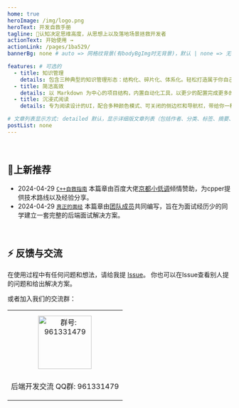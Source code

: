 ```yaml
---
home: true
heroImage: /img/logo.png
heroText: 开发自救手册
tagline: 🚀认知决定思维高度，从思想上以及落地场景拯救开发者
actionText: 开始使用 →
actionLink: /pages/1ba529/
bannerBg: none # auto => 网格纹背景(有bodyBgImg时无背景)，默认 | none => 无 | '大图地址' | background: 自定义背景样式       提示：如发现文本颜色不适应你的背景时可以到palette.styl修改$bannerTextColor变量

features: # 可选的
  - title: 知识管理
    details: 包含三种典型的知识管理形态：结构化、碎片化、体系化。轻松打造属于你自己的知识管理平台
  - title: 简洁高效
    details: 以 Markdown 为中心的项目结构，内置自动化工具，以更少的配置完成更多的事。配合多维索引快速定位每个知识点
  - title: 沉浸式阅读
    details: 专为阅读设计的UI，配合多种颜色模式、可关闭的侧边栏和导航栏，带给你一种沉浸式阅读体验

# 文章列表显示方式: detailed 默认，显示详细版文章列表（包括作者、分类、标签、摘要、分页等）| simple => 显示简约版文章列表（仅标题和日期）| none 不显示文章列表
postList: none
---
```

<style>
.become-sponsor {
  padding: 8px 20px;
  display: inline-block;
  color: #11a8cd;
  border-radius: 30px;
  box-sizing: border-box;
  border: 1px solid #11a8cd;
}
</style>

<br/>

## 🎉上新推荐
* 2024-04-29 [`C++自救指南`](/pages/3001d9/) 本篇章由百度大佬[京都小低调](/pages/385249/#社区协作者)倾情赞助，为cpper提供技术路线以及经验分享。
* 2024-04-29 [`真正的面经`](/pages/950801/) 本篇章由[团队成员](/pages/385249/#团队成员)共同编写，旨在为面试经历少的同学建立一套完整的后端面试解决方案。


<br/>

## ⚡ 反馈与交流

在使用过程中有任何问题和想法，请给我提 [Issue](https://github.com/Backend-Develop-Help/Backend-Develop-Help.github.io/issues)。
你也可以在Issue查看别人提的问题和给出解决方案。

或者加入我们的交流群：

<table>
  <tbody>
    <tr>
      <td align="center" valign="middle">
        <img :src="$withBase('/img/qrcode/qqq.webp')" alt="群号: 961331479" class="no-zoom" style="width:120px;margin: 10px;">
        <p>后端开发交流 QQ群: 961331479</p>
      </td>
    </tr>
  </tbody>
</table>
